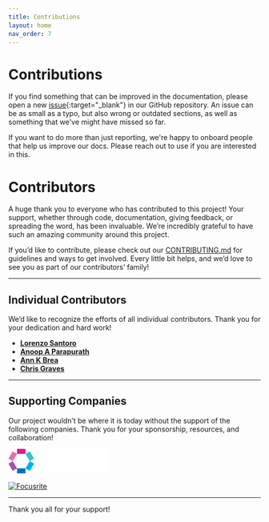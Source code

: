```yaml
---
title: Contributions
layout: home
nav_order: 7
---
```


# Contributions
If you find something that can be improved in the documentation, please open a new [issue](https://github.com/LetPeopleWork/Lighthouse/issues/new?template=documentation-improvement.yml){:target="_blank"} in our GitHub repository. An issue can be as small as a typo, but also wrong or outdated sections, as well as something that we've might have missed so far.

If you want to do more than just reporting, we're happy to onboard people that help us improve our docs. Please reach out to use if you are interested in this.

# Contributors

A huge thank you to everyone who has contributed to this project! Your support, whether through code, documentation, giving feedback, or spreading the word, has been invaluable. We’re incredibly grateful to have such an amazing community around this project.

If you’d like to contribute, please check out our [CONTRIBUTING.md](./CONTRIBUTING.md) for guidelines and ways to get involved. Every little bit helps, and we’d love to see you as part of our contributors’ family!

---

## Individual Contributors

We’d like to recognize the efforts of all individual contributors. Thank you for your dedication and hard work!

- [**Lorenzo Santoro**](https://www.linkedin.com/in/lorenzo-santoro-57172626/)
- [**Anoop A Parapurath**](https://www.linkedin.com/in/anoop-a-parapurath-137a3b4/)
- [**Ann K Brea**](https://www.linkedin.com/in/annkbrea/)
- [**Chris Graves**](https://www.linkedin.com/in/chris-graves-23455ab8/)

---

## Supporting Companies
<style>
    img {
        max-width: 200px;
    }
</style>

Our project wouldn’t be where it is today without the support of the following companies. Thank you for your sponsorship, resources, and collaboration!

[![Lambent](../assets/contributions//Lambent.svg)](https://lambentspaces.com/)

[![Focusrite](https://cdn11.bigcommerce.com/s-7exlzlf13h/images/stencil/250x100/focusrite-logo_1670497975__72107.original.png)](https://focusrite.com/)

---

Thank you all for your support!
